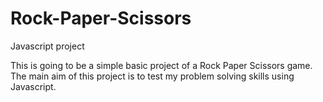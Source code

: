 # Rock-Paper-Scissors
Javascript project

This is going to be a simple basic project of a Rock Paper Scissors game.
The main aim of this project is to test my problem solving skills using Javascript.
